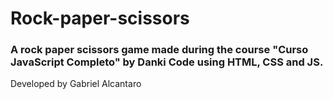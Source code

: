 # Rock-paper-scissors
### A rock paper scissors game made during the course "Curso JavaScript Completo" by Danki Code using HTML, CSS and JS.


Developed by Gabriel Alcantaro
